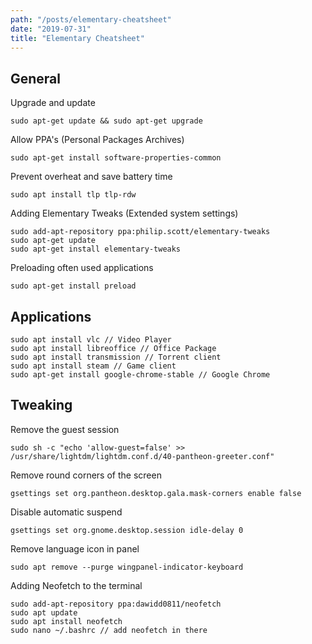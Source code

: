 ```yaml
---
path: "/posts/elementary-cheatsheet"
date: "2019-07-31"
title: "Elementary Cheatsheet"
---
```


General
----

Upgrade and update
~~~
sudo apt-get update && sudo apt-get upgrade
~~~
Allow PPA's (Personal Packages Archives)
~~~
sudo apt-get install software-properties-common
~~~

Prevent overheat and save battery time
~~~
sudo apt install tlp tlp-rdw 
~~~

Adding Elementary Tweaks (Extended system settings)
~~~
sudo add-apt-repository ppa:philip.scott/elementary-tweaks
sudo apt-get update
sudo apt-get install elementary-tweaks
~~~
Preloading often used applications
~~~
sudo apt-get install preload
~~~
Applications
----
~~~
sudo apt install vlc // Video Player
sudo apt install libreoffice // Office Package
sudo apt install transmission // Torrent client
sudo apt install steam // Game client
sudo apt-get install google-chrome-stable // Google Chrome
~~~

Tweaking
----
Remove the guest session
~~~
sudo sh -c "echo 'allow-guest=false' >> 
/usr/share/lightdm/lightdm.conf.d/40-pantheon-greeter.conf"
~~~

Remove round corners of the screen
~~~
gsettings set org.pantheon.desktop.gala.mask-corners enable false
~~~

Disable automatic suspend
~~~
gsettings set org.gnome.desktop.session idle-delay 0
~~~

Remove language icon in panel
~~~
sudo apt remove --purge wingpanel-indicator-keyboard 
~~~

Adding Neofetch to the terminal
~~~
sudo add-apt-repository ppa:dawidd0811/neofetch
sudo apt update
sudo apt install neofetch
sudo nano ~/.bashrc // add neofetch in there
~~~